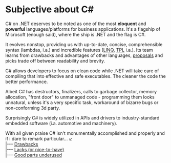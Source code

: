 # Subjective about C#
C# on .NET deserves to be noted as one of the most **eloquent** and **powerful** languages/platforms for business applications. It's a flagship of Microsoft (enough said), where the ship is .NET and the flag is C#.

It evolves nonstop, providing us with up-to-date, concise, comprehensible syntax (lambdas, i.a.) and incredible features ([LINQ](https://stackoverflow.com/questions/2321724/where-can-i-get-a-good-concise-linq-cheatsheet), [TPL](https://docs.microsoft.com/en-us/dotnet/standard/parallel-programming/task-parallel-library-tpl) i.a.). Its team learns from drawbacks and advantages of other languages, [proposals](https://github.com/dotnet/csharplang/tree/main/proposals) and picks trade off between readability and brevity.
 
C# allows developers to focus on clean code while .NET will take care of compiling that into effective and safe executables. The cleaner the code the better performance.

Albeit C# has destructors, finalizers, calls to garbage collector, memory allocation, "front door" to unmanaged code  - programming them looks unnatural, unless it's a very specific task, workaround of bizarre bugs or non-conforming 3d party.

Surprisingly C# is widely utilized in APIs and drivers to industry-standard embedded software (i.a. automotive and machinery).

With all given praise C# isn't monumentally accomplished and properly and if i dare to remark particular...&nbsp;:arrow_lower_left:\
|--- [Drawbacks](+readme/cs_drawbacks.md)\
|--- [Lacks (or nice-to-have)](+readme/cs_lacks.md)\
|--- [Good parts underused](+readme/cs_underused-parts.md)
